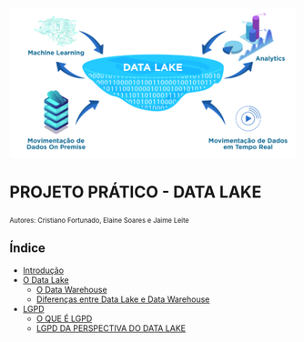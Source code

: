 

<p align="center">
  <img src="Data-Lake-1024x541.png" >
</p>

# PROJETO PRÁTICO - DATA LAKE
<sub>Autores: Cristiano Fortunado, Elaine Soares e Jaime Leite</sub>


## Índice

* [Introdução](#introdução)
* [O Data Lake](#)
  * [O Data Warehouse](#)
  * [Diferenças entre Data Lake e Data Warehouse](#)
* [LGPD](#)
  * [O QUE É LGPD](#)
  * [LGPD DA PERSPECTIVA DO DATA LAKE](#)

